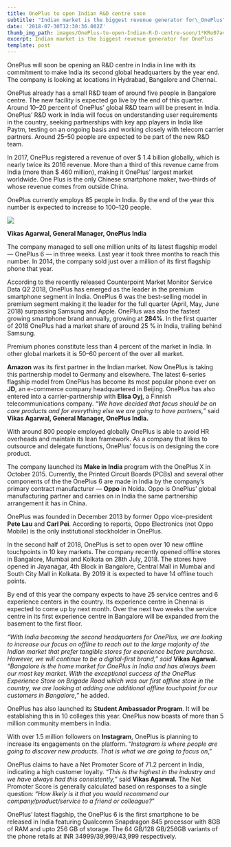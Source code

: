 ```yaml
---
title: OnePlus to open Indian R&D centre soon
subtitle: "Indian market is the biggest revenue generator for\_OnePlus"
date: '2018-07-30T12:30:36.002Z'
thumb_img_path: images/OnePlus-to-open-Indian-R-D-centre-soon/1*KRo07avYwFaQmHyLYic9fg.jpeg
excerpt: Indian market is the biggest revenue generator for OnePlus
template: post
---
```

OnePlus will soon be opening an R&D centre in India in line with its commitment to make India its second global headquarters by the year end. The company is looking at locations in Hydrabad, Bangalore and Chennai.

OnePlus already has a small R&D team of around five people in Bangalore centre. The new facility is expected go live by the end of this quarter. Around 10–20 percent of OnePlus’ global R&D team will be present in India. OnePlus’ R&D work in India will focus on understanding user requirements in the country, seeking partnerships with key app players in India like Paytm, testing on an ongoing basis and working closely with telecom carrier partners. Around 25–50 people are expected to be part of the new R&D team.

In 2017, OnePlus registered a revenue of over $ 1.4 billion globally, which is nearly twice its 2016 revenue. More than a third of this revenue came from India (more than $ 460 million), making it OnePlus’ largest market worldwide. One Plus is the only Chinese smartphone maker, two-thirds of whose revenue comes from outside China.

OnePlus currently employs 85 people in India. By the end of the year this number is expected to increase to 100–120 people.

![](/images/OnePlus-to-open-Indian-R-D-centre-soon/1*KRo07avYwFaQmHyLYic9fg.jpeg)

<figcaption><strong>Vikas Agarwal, General Manager, OnePlus&nbsp;India</strong></figcaption>

The company managed to sell one million units of its latest flagship model — OnePlus 6 — in three weeks. Last year it took three months to reach this number. In 2014, the company sold just over a million of its first flagship phone that year.

According to the recently released Counterpoint Market Monitor Service Data Q2 2018, OnePlus has emerged as the leader in the premium smartphone segment in India. OnePlus 6 was the best-selling model in premium segment making it the leader for the full quarter (April, May, June 2018) surpassing Samsung and Apple. OnePlus was also the fastest growing smartphone brand annually, growing at **284%**. In the first quarter of 2018 OnePlus had a market share of around 25 % in India, trailing behind Samsung.

Premium phones constitute less than 4 percent of the market in India. In other global markets it is 50–60 percent of the over all market.

**Amazon** was its first partner in the Indian market. Now OnePlus is taking this partnership model to Germany and elsewhere. The latest 6-series flagship model from OnePlus has become its most popular phone ever on **JD**, an e-commerce company headquartered in Beijing. OnePlus has also entered into a carrier-partnership with **Elisa Oyj**, a Finnish telecommunications company. “*We have decided that focus should be on core products and for everything else we are going to have partners,*” said **Vikas Agarwal, General Manager, OnePlus India.**

With around 800 people employed globally OnePlus is able to avoid HR overheads and maintain its lean framework. As a company that likes to outsource and delegate functions, OnePlus’ focus is on designing the core product.

The company launched its **Make in India** program with the OnePlus X in October 2015. Currently, the Printed Circuit Boards (PCBs) and several other components of the the OnePlus 6 are made in India by the company’s primary contract manufacturer — **Oppo** in Noida. Oppo is OnePlus’ global manufacturing partner and carries on in India the same partnership arrangement it has in China.

OnePlus was founded in December 2013 by former Oppo vice-president **Pete Lau** and **Carl Pei**. According to reports, Oppo Electronics (not Oppo Mobile) is the only institutional stockholder in OnePlus.

In the second half of 2018, OnePlus is set to open over 10 new offline touchpoints in 10 key markets. The company recently opened offline stores in Bangalore, Mumbai and Kolkata on 28th July, 2018. The stores have opened in Jayanagar, 4th Block in Bangalore, Central Mall in Mumbai and South City Mall in Kolkata. By 2019 it is expected to have 14 offline touch points.

By end of this year the company expects to have 25 service centres and 6 experience centers in the country. Its experience centre in Chennai is expected to come up by next month. Over the next two weeks the service centre in its first experience centre in Bangalore will be expanded from the basement to the first floor.

*“With India becoming the second headquarters for OnePlus, we are looking to increase our focus on offline to reach out to the large majority of the Indian market that prefer tangible stores for experience before purchase. However, we will continue to be a digital-first brand,” said* **Vikas Agarwal.** *“Bangalore is the home market for OnePlus in India and has always been our most key market. With the exceptional success of the OnePlus Experience Store on Brigade Road which was our first offline store in the country, we are looking at adding one additional offline touchpoint for our customers in Bangalore,”* he added.

OnePlus has also launched its S**tudent Ambassador Program**. It will be establishing this in 10 colleges this year. OnePlus now boasts of more than 5 million community members in India.

With over 1.5 million followers on **Instagram**, OnePlus is planning to increase its engagements on the platform. “*Instagram is where people are going to discover new products. That is what we are going to focus on*,”

OnePlus claims to have a Net Promoter Score of 71.2 percent in India, indicating a high customer loyalty. “*This is the highest in the industry and we have always had this consistently,*” said **Vikas Agarwal.** The Net Promoter Score is generally calculated based on responses to a single question: “*How likely is it that you would recommend our company/product/service to a friend or colleague?*”

OnePlus’ latest flagship, the OnePlus 6 is the first smartphone to be released in India featuring Qualcomm Snapdragon 845 processor with 8GB of RAM and upto 256 GB of storage. The 64 GB/128 GB/256GB variants of the phone retails at INR 34999/39,999/43,999 respectively.
